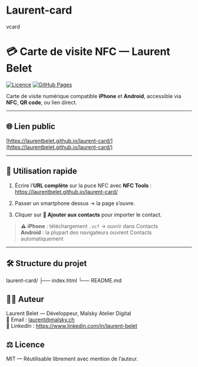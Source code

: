 # Laurent-card
vcard
# 💳 Carte de visite NFC — Laurent Belet

[![Licence](https://img.shields.io/badge/License-MIT-green.svg)](https://opensource.org/licenses/MIT)
[![GitHub Pages](https://img.shields.io/badge/GitHub%20Pages-Online-blue)](https://laurentbelet.github.io/laurent-card/)

Carte de visite numérique compatible **iPhone** et **Android**, accessible via **NFC**, **QR code**, ou lien direct.

---

## 🌐 Lien public

[https://laurentbelet.github.io/laurent-card/](https://laurentbelet.github.io/laurent-card/)

---

## 🚀 Utilisation rapide

1. Écrire l’**URL complète** sur la puce NFC avec **NFC Tools** :  
https://laurentbelet.github.io/laurent-card/

2. Passer un smartphone dessus → la page s’ouvre.  

3. Cliquer sur **📇 Ajouter aux contacts** pour importer le contact.

> ⚠️ **iPhone** : téléchargement `.vcf` → ouvrir dans Contacts  
> **Android** : la plupart des navigateurs ouvrent Contacts automatiquement

---

## 🛠️ Structure du projet
laurent-card/
├── index.html
└── README.md

## 🧑‍💻 Auteur
Laurent Belet — Développeur, Malsky Atelier Digital  
📧 Email : laurent@malsky.ch  
🔗 LinkedIn : https://www.linkedin.com/in/laurent-belet

## ⚖️ Licence
MIT — Réutilisable librement avec mention de l’auteur.
